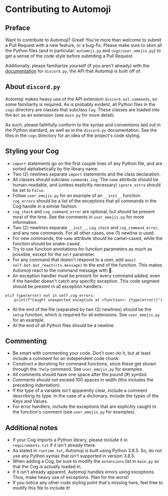 # Contributing to Automoji
## Preface
Want to contribute to Automoji? Great! You're more than welcome to submit a Pull Request with a new feature, or a bug-fix. Please make sure to skim all the Python files (and in particular: ```automoji.py``` and ```cogs/user_emojis.py```) to get a sense of the code style before submiting a Pull Request.

Additionally, please familiarize yourself (if you aren't already) with the [documentation](https://discordpy.readthedocs.io/en/stable/) for ```discord.py```, the API that Automoji is built off of.

## About ```discord.py```
Automoji makes heavy use of the API extension ```discord.ext.commands```, so some familiarity is required. As is probably evident, all Python files in the ```cogs``` directory are classes that subclass ```Cog```. These classes are loaded into the ```Bot``` as an extension (see ```main.py``` for more detail).

As such, please faithfully conform to the syntax and conventions laid out in the Python standard, as well as in the ```discord.py``` documentation. See the files in the ```cogs``` directory for an idea of the project's code styling.

## Styling your Cog
* ```import``` statements go on the first couple lines of any Python file, and are sorted alphabetically by the library name.
* Two (2) newlines separate ```import``` statements and the class declaration.
* All classes should subclass ```commands.Cog```. The ```name``` attribute should be human-readable, and (unless explicitly necessary) ```ignore_extra``` should be set to ```False```.
* Follow ```user_emojis.py``` for an example of an ```__init__``` function. ```cog_errors``` should be a list of the exceptions that all commands in the Cog handle in a similar fashion.
* ```cog_check``` and ```cog_command_error``` are optional, but should be present most of the time. See the comments in ```user_emojis.py``` for more information.
* Two (2) newlines separate ```__init__```, ```cog_check``` and ```cog_command_error```, and any new commands. For all other cases, one (1) newline is used.
* For new commands, the ```name``` attribute should be camel-cased, while the function should be snake-cased.
* Try to use function annotations for function parameters as much as possible, except for the ```self``` parameter.
* For any command that doesn't respond to a user, add ```await self.bot.bot_react(ctx.message)``` to the end of the function. This makes Automoji react to the command message with :robot:.
* An exception handler must be present for every command added, even if the handler doesn't catch any specific exception. This code segment should be present in all exception handlers:
```
elif type(error) not in self.cog_errors:
	print(f"Caught unexpected exception at <function>: {type(error)}")
```
* At the end of the file (separated by two (2) newlines) should be the ```setup``` function, which is required for all extensions. See ```user_emojis.py``` for an example.
* At the end of all Python files should be a newline.

## Commenting
* Be smart with commenting your code. Don't over-do it, but at least include a comment for an independent code chunk.
* Construct a docstring for command functions, since these get shown through the ```!help``` command. See ```user_emojis.py``` for examples.
* All comments should have one space after the pound (#) symbol.
* Comments should not exceed 100 spaces in width (this includes the preceding indentation).
* If the type of a variable isn't apparently clear, include a comment describing its type. In the case of a dictionary, include the types of the Keys and Values.
* For error handlers, include the exceptions that are explicitly caught in the function's comment (see ```user_emojis.py``` for examples).

## Additional notes
* If your Cog imports a Python library, please include it in ```requirements.txt``` if it isn't already there.
* As stated in ```runtime.txt```, Automoji is built using Python 3.8.5. So, do not use any Python syntax that isn't supported in version 3.8.5.
* When adding a Cog, be sure to modify the ```extensions``` list in ```main.py``` so that the Cog is actually loaded in.
* If it isn't already apparent, Automoji handles errors using exceptions. Thus, make heavy use of exceptions. Plan for the worst!
* If you notice any other code styling point that's missing here, feel free to modify this file to include it!
